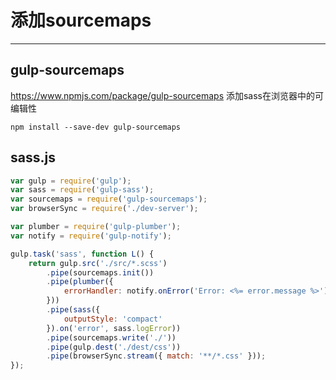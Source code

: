# 添加sourcemaps
---

## gulp-sourcemaps

https://www.npmjs.com/package/gulp-sourcemaps 
添加sass在浏览器中的可编辑性

```
npm install --save-dev gulp-sourcemaps
```

## sass.js

```js
var gulp = require('gulp');
var sass = require('gulp-sass');
var sourcemaps = require('gulp-sourcemaps');
var browserSync = require('./dev-server');

var plumber = require('gulp-plumber');
var notify = require('gulp-notify');

gulp.task('sass', function L() {
    return gulp.src('./src/*.scss')
        .pipe(sourcemaps.init())
        .pipe(plumber({
            errorHandler: notify.onError('Error: <%= error.message %>')
        }))
        .pipe(sass({
            outputStyle: 'compact'
        }).on('error', sass.logError))
        .pipe(sourcemaps.write('./'))
        .pipe(gulp.dest('./dest/css'))
        .pipe(browserSync.stream({ match: '**/*.css' }));
});
```


